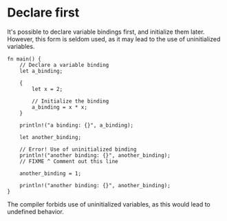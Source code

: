 # Declare first

It's possible to declare variable bindings first, and initialize them later.
However, this form is seldom used, as it may lead to the use of uninitialized
variables.

```rust,editable
fn main() {
    // Declare a variable binding
    let a_binding;

    {
        let x = 2;

        // Initialize the binding
        a_binding = x * x;
    }

    println!("a binding: {}", a_binding);

    let another_binding;

    // Error! Use of uninitialized binding
    println!("another binding: {}", another_binding);
    // FIXME ^ Comment out this line

    another_binding = 1;

    println!("another binding: {}", another_binding);
}
```

The compiler forbids use of uninitialized variables, as this would lead to
undefined behavior.
